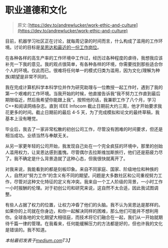 # 职业道德和文化

> 原文:[https://dev.to/andrewlucker/work-ethic-and-culture](https://dev.to/andrewlucker/work-ethic-and-culture)

目前，机器学习社区正在讨论，就每周记录的时间而言，什么构成了滥用的工作环境。讨论的目标是[吴恩达和最近的一份工作岗位](https://twitter.com/betaorbust/status/908890982136942592)。

在各种各样的高生产率的工作环境中工作过，经历过各种程度的虐待，我想我应该补充一下我的意见。我的观点很简单，有各种各样的环境，你需要找到那些适合你个人的环境。仅此而已。很难将任何单一的模式归类为滥用，因为文化(理解为种族)期望是非常不同的。

我在完成计算机科学本科学位并作为研究助理与一位教授一起工作时，遇到了我的第一个艰难的工作环境。当我开始的时候，他直接告诉我“我不努力工作直到最后期限临近，然后我希望你能跟上我”。按照他的话，我兼职工作了八个月，学习 C++和阅读网络杂志。直到 IEEE Infocom 截止日期前大约三周，他才开始要求我花更多的时间。截止日期前的最后 4-5 天，为了完成模拟和论文的最终草稿，我基本上没有睡觉。

毕业后，我去了一家非常松散的初创公司工作，尽管没有困难的时间要求，但还是相当成功。业绩当然与奉献无关。

从另一家更年轻的公司开始，我发现自己处在一个完全疯狂的环境中，那里的创始人滥用权力，让吴恩达感到羞愧。尽管偶尔去拉斯维加斯旅行，他们还是筋疲力尽了。我不确定是什么背景造就了这种心态，但我很快就离开了。

对我来说，我能看到的都是刻板印象。来自不同家庭、国家、阶级地位和种族的人，自然对“努力工作”的含义有不同的期望。问题是大多数社区和公司重视努力工作，尽管对这种文化特征的定义有冲突。我来自一个工人阶级的背景，一小时工作一小时报酬的伦理。对于初创公司和研究来说，这自然不太合适，因此我试图调整。

有些人占据了权力的位置，让权力冲昏了他们的头脑。我不认为吴恩达是那样的。如果你的上司就在你身边，和你一起解决同样的困难，那么他们可能并不想利用你。全球各地的文化期望大相径庭，而技术将它们融合在一起，我们从一开始就期待千篇一律的管理。在我看来，任何能缓解压力的方法都是好的，但也许我的文化是错误的。我不知道。

*本帖最初发表于[medium.com](https://medium.com/@andrew_subarctic/work-ethic-and-culture-5faf07fba5fe)T3】*